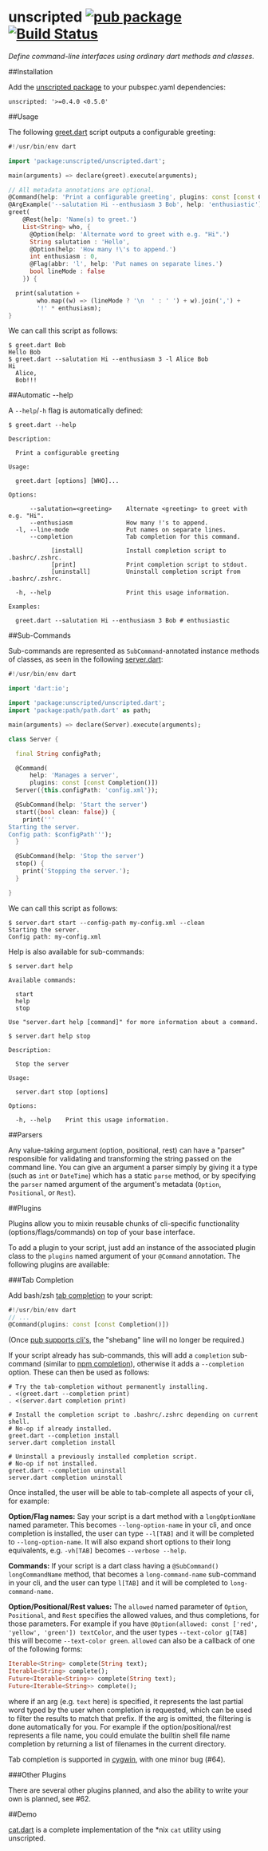 unscripted [![pub package](http://img.shields.io/pub/v/unscripted.svg)](https://pub.dartlang.org/packages/unscripted) [![Build Status](https://drone.io/github.com/seaneagan/unscripted/status.png)](https://drone.io/github.com/seaneagan/unscripted/latest)
==========

*Define command-line interfaces using ordinary dart methods and classes.*

##Installation

Add the [unscripted package][pkg] to your pubspec.yaml dependencies:

`unscripted: '>=0.4.0 <0.5.0'`

##Usage

The following [greet.dart][greet.dart] script outputs a configurable greeting:

```dart
#!/usr/bin/env dart

import 'package:unscripted/unscripted.dart';

main(arguments) => declare(greet).execute(arguments);

// All metadata annotations are optional.
@Command(help: 'Print a configurable greeting', plugins: const [const Completion()])
@ArgExample('--salutation Hi --enthusiasm 3 Bob', help: 'enthusiastic')
greet(
    @Rest(help: 'Name(s) to greet.')
    List<String> who, {
      @Option(help: 'Alternate word to greet with e.g. "Hi".')
      String salutation : 'Hello',
      @Option(help: 'How many !\'s to append.')
      int enthusiasm : 0,
      @Flag(abbr: 'l', help: 'Put names on separate lines.')
      bool lineMode : false
    }) {

  print(salutation +
        who.map((w) => (lineMode ? '\n  ' : ' ') + w).join(',') +
        '!' * enthusiasm);
}
```

We can call this script as follows:

```shell
$ greet.dart Bob
Hello Bob
$ greet.dart --salutation Hi --enthusiasm 3 -l Alice Bob
Hi
  Alice,
  Bob!!!
```

##Automatic --help

A `--help`/`-h` flag is automatically defined:

```shell
$ greet.dart --help

Description:

  Print a configurable greeting

Usage:

  greet.dart [options] [WHO]...

Options:

      --salutation=<greeting>    Alternate <greeting> to greet with e.g. "Hi".
      --enthusiasm               How many !'s to append.
  -l, --line-mode                Put names on separate lines.
      --completion               Tab completion for this command.

            [install]            Install completion script to .bashrc/.zshrc.
            [print]              Print completion script to stdout.
            [uninstall]          Uninstall completion script from .bashrc/.zshrc.

  -h, --help                     Print this usage information.

Examples:

  greet.dart --salutation Hi --enthusiasm 3 Bob # enthusiastic

```

##Sub-Commands

Sub-commands are represented as `SubCommand`-annotated instance methods of 
classes, as seen in the following [server.dart][server.dart]:

```dart
#!/usr/bin/env dart

import 'dart:io';

import 'package:unscripted/unscripted.dart';
import 'package:path/path.dart' as path;

main(arguments) => declare(Server).execute(arguments);

class Server {

  final String configPath;

  @Command(
      help: 'Manages a server',
      plugins: const [const Completion()])
  Server({this.configPath: 'config.xml'});

  @SubCommand(help: 'Start the server')
  start({bool clean: false}) {
    print('''
Starting the server.
Config path: $configPath''');
  }

  @SubCommand(help: 'Stop the server')
  stop() {
    print('Stopping the server.');
  }

}
```

We can call this script as follows:

```shell
$ server.dart start --config-path my-config.xml --clean
Starting the server.
Config path: my-config.xml
```

Help is also available for sub-commands:

```shell
$ server.dart help

Available commands:

  start
  help
  stop

Use "server.dart help [command]" for more information about a command.

$ server.dart help stop

Description:

  Stop the server

Usage:

  server.dart stop [options]

Options:

  -h, --help    Print this usage information.
```

##Parsers

Any value-taking argument (option, positional, rest) can have a "parser"
responsible for validating and transforming the string passed on the command 
line.  You can give an argument a parser simply by giving it a type (such as 
`int` or `DateTime`) which has a static `parse` method, or by specifying the 
`parser` named argument of the argument's metadata (`Option`, `Positional`, or 
`Rest`).

##Plugins

Plugins allow you to mixin reusable chunks of cli-specific functionality 
(options/flags/commands) on top of your base interface.

To add a plugin to your script, just add an instance of the associated plugin
class to the `plugins` named argument of your `@Command` annotation.  The 
following plugins are available:

###Tab Completion

Add bash/zsh [tab completion][tab completion] to your script:

```dart
#!/usr/bin/env dart
// ...
@Command(plugins: const [const Completion()])
```

(Once [pub supports cli's](http://dartbug.com/7874), the "shebang" line will no 
longer be required.)

If your script already has sub-commands, this will add a `completion` 
sub-command (similar to [npm completion][npm completion]), otherwise it adds a 
`--completion` option.  These can then be used as follows:

```shell
# Try the tab-completion without permanently installing.
. <(greet.dart --completion print)
. <(server.dart completion print)

# Install the completion script to .bashrc/.zshrc depending on current shell.
# No-op if already installed.
greet.dart --completion install
server.dart completion install

# Uninstall a previously installed completion script.
# No-op if not installed.
greet.dart --completion uninstall
server.dart completion uninstall
```

Once installed, the user will be able to tab-complete all aspects of your cli,
for example:

**Option/Flag names:** Say your script is a dart method with a 
`longOptionName` named parameter.  This becomes `--long-option-name` in your 
cli, and once completion is installed, the user can type `--l[TAB]` and it will 
be completed to `--long-option-name`.  It will also expand short options to their 
long equivalents, e.g. `-vh[TAB]` becomes `--verbose --help`.

**Commands:** If your script is a dart class having a `@SubCommand() 
longCommandName` method, that becomes a `long-command-name` sub-command in your 
cli, and the user can type `l[TAB]` and it will be completed to 
`long-command-name`.

**Option/Positional/Rest values:** The `allowed` named parameter of `Option`,
`Positional`, and `Rest` specifies the allowed values, and thus completions, 
for those parameters.  For example if you have 
`@Option(allowed: const ['red', 'yellow', 'green']) textColor`, and the user 
types `--text-color g[TAB]` this will become `--text-color green`.  `allowed` 
can also be a callback of one of the following forms: 

```dart
Iterable<String> complete(String text);
Iterable<String> complete();
Future<Iterable<String>> complete(String text);
Future<Iterable<String>> complete();
```

where if an arg (e.g. `text` here) is specified, it represents the last partial 
word typed by the user when completion is requested, which can be used to filter
the results to match that prefix.  If the arg is omitted, the filtering is done
automatically for you.  For example if the option/positional/rest represents a 
file name, you could emulate the builtin shell file name completion by returning 
a list of filenames in the current directory.

Tab completion is supported in [cygwin][cygwin], with one minor bug (#64).

###Other Plugins

There are several other plugins planned, and also the ability to write your own
is planned, see #62.

##Demo

[cat.dart][cat.dart] is a complete implementation of the *nix `cat` 
utility using unscripted.

[pkg]: http://pub.dartlang.org/packages/unscripted
[cat.dart]: https://github.com/seaneagan/unscripted/blob/master/example/cat.dart
[declare]: https://seaneagan.github.com/unscripted/unscripted.html#declare
[examples]: https://github.com/seaneagan/unscripted/tree/master/example
[greet.dart]: https://github.com/seaneagan/unscripted/tree/master/example/greet.dart
[server.dart]: https://github.com/seaneagan/unscripted/tree/master/example/server.dart
[old_greet]: https://github.com/seaneagan/unscripted/tree/master/example/old_greet.dart
[tab completion]: http://en.wikipedia.org/wiki/Command-line_completion
[cygwin]: http://en.wikipedia.org/wiki/Cygwin
[npm completion]: https://www.npmjs.org/doc/cli/npm-completion.html